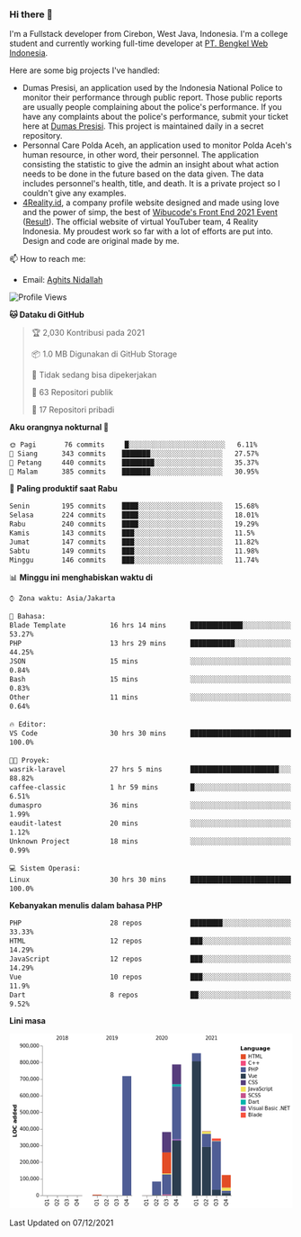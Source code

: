 ### Hi there 👋
I'm a Fullstack developer from Cirebon, West Java, Indonesia. I'm a college student and currently working full-time developer at [PT. Bengkel Web Indonesia](https://github.com/PT-Bengkel-Web-Indonesia).

Here are some big projects I've handled:
- Dumas Presisi, an application used by the Indonesia National Police to monitor their performance through public report. Those public reports are usually people complaining about the police's performance. If you have any complaints about the police's performance, submit your ticket here at [Dumas Presisi](https://dumaspresisi.polri.go.id/dumaspro). This project is maintained daily in a secret repository.
- Personnal Care Polda Aceh, an application used to monitor Polda Aceh's human resource, in other word, their personnel. The application consisting the statistic to give the admin an insight about what action needs to be done in the future based on the data given. The data includes personnel's health, title, and death. It is a private project so I couldn't give any examples.
- [4Reality.id](https://4reality.id), a company profile website designed and made using love and the power of simp, the best of [Wibucode's Front End 2021 Event](https://github.com/wibucode02/submision-event-frontend-2021) ([Result](https://github.com/wibucode02/top-5-pemenang-event-front-end-wibucode-2021)). The official website of virtual YouTuber team, 4 Reality Indonesia. My proudest work so far with a lot of efforts are put into. Design and code are original made by me.

📫 How to reach me:
- Email: [Aghits Nidallah](mailto:yourlovelydev@gmail.com)

<!--START_SECTION:waka-->
![Profile Views](http://img.shields.io/badge/Profil%20dilihat-0-blue)

**🐱 Dataku di GitHub** 

> 🏆 2,030 Kontribusi pada 2021
 > 
> 📦 1.0 MB Digunakan di GitHub Storage 
 > 
> 🚫 Tidak sedang bisa dipekerjakan
 > 
> 📜 63 Repositori publik 
 > 
> 🔑 17 Repositori pribadi  
 > 
**Aku orangnya nokturnal 🦉** 

```text
🌞 Pagi       76 commits     █░░░░░░░░░░░░░░░░░░░░░░░░   6.11% 
🌆 Siang      343 commits    ███████░░░░░░░░░░░░░░░░░░   27.57% 
🌃 Petang     440 commits    ████████░░░░░░░░░░░░░░░░░   35.37% 
🌙 Malam      385 commits    ███████░░░░░░░░░░░░░░░░░░   30.95%

```
📅 **Paling produktif saat Rabu** 

```text
Senin        195 commits    ████░░░░░░░░░░░░░░░░░░░░░   15.68% 
Selasa       224 commits    ████░░░░░░░░░░░░░░░░░░░░░   18.01% 
Rabu         240 commits    ████░░░░░░░░░░░░░░░░░░░░░   19.29% 
Kamis        143 commits    ███░░░░░░░░░░░░░░░░░░░░░░   11.5% 
Jumat        147 commits    ███░░░░░░░░░░░░░░░░░░░░░░   11.82% 
Sabtu        149 commits    ███░░░░░░░░░░░░░░░░░░░░░░   11.98% 
Minggu       146 commits    ███░░░░░░░░░░░░░░░░░░░░░░   11.74%

```


📊 **Minggu ini menghabiskan waktu di** 

```text
⌚︎ Zona waktu: Asia/Jakarta

💬 Bahasa: 
Blade Template           16 hrs 14 mins      █████████████░░░░░░░░░░░░   53.27% 
PHP                      13 hrs 29 mins      ███████████░░░░░░░░░░░░░░   44.25% 
JSON                     15 mins             ░░░░░░░░░░░░░░░░░░░░░░░░░   0.84% 
Bash                     15 mins             ░░░░░░░░░░░░░░░░░░░░░░░░░   0.83% 
Other                    11 mins             ░░░░░░░░░░░░░░░░░░░░░░░░░   0.64%

🔥 Editor: 
VS Code                  30 hrs 30 mins      █████████████████████████   100.0%

🐱‍💻 Proyek: 
wasrik-laravel           27 hrs 5 mins       ██████████████████████░░░   88.82% 
caffee-classic           1 hr 59 mins        █░░░░░░░░░░░░░░░░░░░░░░░░   6.51% 
dumaspro                 36 mins             ░░░░░░░░░░░░░░░░░░░░░░░░░   1.99% 
eaudit-latest            20 mins             ░░░░░░░░░░░░░░░░░░░░░░░░░   1.12% 
Unknown Project          18 mins             ░░░░░░░░░░░░░░░░░░░░░░░░░   0.99%

💻 Sistem Operasi: 
Linux                    30 hrs 30 mins      █████████████████████████   100.0%

```

**Kebanyakan menulis dalam bahasa PHP** 

```text
PHP                      28 repos            ████████░░░░░░░░░░░░░░░░░   33.33% 
HTML                     12 repos            ███░░░░░░░░░░░░░░░░░░░░░░   14.29% 
JavaScript               12 repos            ███░░░░░░░░░░░░░░░░░░░░░░   14.29% 
Vue                      10 repos            ███░░░░░░░░░░░░░░░░░░░░░░   11.9% 
Dart                     8 repos             ██░░░░░░░░░░░░░░░░░░░░░░░   9.52%

```


**Lini masa**

![Chart not found](https://raw.githubusercontent.com/NikarashiHatsu/NikarashiHatsu/master/charts/bar_graph.png) 


 Last Updated on 07/12/2021
<!--END_SECTION:waka-->
